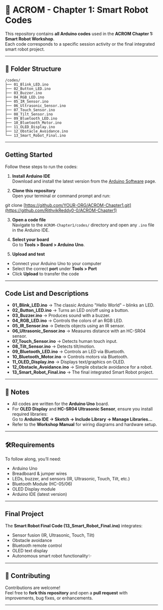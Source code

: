 # 🤖 ACROM - Chapter 1: Smart Robot Codes

This repository contains **all Arduino codes** used in the **ACROM Chapter 1: Smart Robot Workshop**.  
Each code corresponds to a specific session activity or the final integrated smart robot project.

---

## 📂 Folder Structure
```
/codes/
├── 01_Blink_LED.ino
├── 02_Button_LED.ino
├── 03_Buzzer.ino
├── 04_RGB_LED.ino
├── 05_IR_Sensor.ino
├── 06_Ultrasonic_Sensor.ino
├── 07_Touch_Sensor.ino
├── 08_Tilt_Sensor.ino
├── 09_Bluetooth_LED.ino
├── 10_Bluetooth_Motor.ino
├── 11_OLED_Display.ino
├── 12_Obstacle_Avoidance.ino
└── 13_Smart_Robot_Final.ino
```
---

## Getting Started

Follow these steps to run the codes:

1. **Install Arduino IDE**  
   Download and install the latest version from the [Arduino Software](https://www.arduino.cc/en/software) page.

2. **Clone this repository**  
   Open your terminal or command prompt and run:

git clone [https://github.com/YOUR-ORG/ACROM-Chapter1.git](https://github.com/RithvikReddy0-0/ACROM-Chapter1)

3. **Open a code file**  
Navigate to the `ACROM-Chapter1/codes/` directory and open any `.ino` file in the Arduino IDE.

4. **Select your board**  
Go to **Tools > Board > Arduino Uno**.

5. **Upload and test**  
- Connect your Arduino Uno to your computer  
- Select the correct **port** under **Tools > Port**  
- Click **Upload** to transfer the code  

---

## Code List and Descriptions

- **01_Blink_LED.ino** → The classic Arduino "Hello World" – blinks an LED.  
- **02_Button_LED.ino** → Turns an LED on/off using a button.  
- **03_Buzzer.ino** → Produces sound with a buzzer.  
- **04_RGB_LED.ino** → Controls the colors of an RGB LED.  
- **05_IR_Sensor.ino** → Detects objects using an IR sensor.  
- **06_Ultrasonic_Sensor.ino** → Measures distance with an HC-SR04 sensor.  
- **07_Touch_Sensor.ino** → Detects human touch input.  
- **08_Tilt_Sensor.ino** → Detects tilt/motion.  
- **09_Bluetooth_LED.ino** → Controls an LED via Bluetooth.  
- **10_Bluetooth_Motor.ino** → Controls motors via Bluetooth.  
- **11_OLED_Display.ino** → Displays text/graphics on OLED.  
- **12_Obstacle_Avoidance.ino** → Simple obstacle avoidance for a robot.  
- **13_Smart_Robot_Final.ino** → The final integrated Smart Robot project.  

---

## 📌 Notes

- All codes are written for the **Arduino Uno** board.  
- For **OLED Display** and **HC-SR04 Ultrasonic Sensor**, ensure you install required libraries:  
Go to **Arduino IDE → Sketch → Include Library → Manage Libraries...**  
- Refer to the **Workshop Manual** for wiring diagrams and hardware setup.  

---

## 🛠Requirements

To follow along, you’ll need:  

- Arduino Uno  
- Breadboard & jumper wires  
- LEDs, buzzer, and sensors (IR, Ultrasonic, Touch, Tilt, etc.)  
- Bluetooth Module (HC-05/06)  
- OLED Display module  
- Arduino IDE (latest version)  

---

## Final Project

The **Smart Robot Final Code (13_Smart_Robot_Final.ino)** integrates:  

- Sensor fusion (IR, Ultrasonic, Touch, Tilt)  
- Obstacle avoidance  
- Bluetooth remote control  
- OLED text display  
- Autonomous smart robot functionality✨  

---

## 🤝 Contributing

Contributions are welcome!  
Feel free to **fork this repository** and open a **pull request** with improvements, bug fixes, or enhancements.

---

